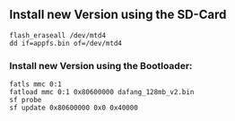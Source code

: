 

## Install new Version using the SD-Card
```$xslt
flash_eraseall /dev/mtd4
dd if=appfs.bin of=/dev/mtd4
```


### Install new Version using the Bootloader:
```$xslt
fatls mmc 0:1
fatload mmc 0:1 0x80600000 dafang_128mb_v2.bin
sf probe
sf update 0x80600000 0x0 0x40000

```